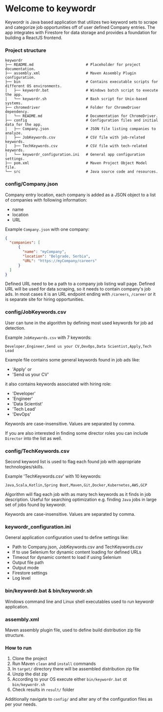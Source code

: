 # Welcome to keywordr
Keywordr is Java based application that utilizes two keyword sets to scrape and categorize job opportunities off of user defined Company entries.
The app integrates with Firestore for data storage and provides a foundation for building a ReactJS frontend.

### Project structure

```
keywordr
├── README.md                        # Placeholder for project documentation.
├── assembly.xml                     # Maven Assembly Plugin configuration.
├── bin                              # Contains executable scripts for different OS environments.
│   ├── keywordr.bat                 # Windows batch script to execute the app.
│   └── keywordr.sh                  # Bash script for Unix-based systems.
├── chromedriver                     # Folder for ChromeDriver dependency.
│   └── README.md                    # Documentation for ChromeDriver.
├── config                           # Configuration files and initial data for the app.
│   ├── Company.json                 # JSON file listing companies to analyze.
│   ├── JobKeywords.csv              # CSV file with job-related keywords.
│   ├── TechKeywords.csv             # CSV file with tech-related keywords.
│   └── keywordr_configuration.ini   # General app configuration settings.
├── pom.xml                          # Maven Project Object Model file.
└── src                              # Java source code and resources.
```

### config/Company.json
Company entry location, each company is added as a JSON object to a list of companies with following information:

- name
- location
- URL

Example `Company.json` with one company:

```json
{
  "companies": [
      {
        "name": "myCompany",
        "location": "Belgrade, Serbia",
        "URL": "https://myCompany/careers"
      }
  ]
}
```

Defined URL need to be a path to a company job listing wall page.
Defined URL will be used for data scraping, so it needs to contain company's job ads.
In most cases it is an URL endpoint ending with `/careers`, `/career` or it is separate site for hiring opportunities.

### config/JobKeywords.csv
User can tune in the algorithm by defining most used keywords for job ad detection.

Example `JobKeywords.csv` with 7 keywords:

```csv
Developer,Engineer,Send us your CV,DevOps,Data Scientist,Apply,Tech Lead
```

Example file contains some general keywords found in job ads like:

- 'Apply' or
- 'Send us your CV'

it also contains keywords associated with hiring role:

- 'Developer'
- 'Engineer'
- 'Data Scientist'
- 'Tech Lead'
- 'DevOps'

Keywords are case-insensitive.
Values are separated by comma.

If you are also interested in finding some director roles you can include `Director` into the list as well.

### config/TechKeywords.csv
Second keyword list is used to flag each found job with appropriate technologies/skills.

Example 'TechKeywords.csv' with 10 keywords:

```csv
Java,Scala,Kotlin,Spring Boot,Maven,Git,Docker,Kubernetes,AWS,GCP
```

Algorithm will flag each job with as many tech keywords as it finds in job description.
Useful for searching optimization e.g. finding `Java` jobs in large set of jobs found by keywordr.

Keywords are case-insensitive.
Values are separated by comma.

### keywordr_configuration.ini
General application configuration used to define settings like:

- Path to Company.json, JobKeywords.csv and TechKeywords.csv
- If to use Selenium for dynamic content loading for defined URLs
- Timeout for dynamic content to load if using Selenium
- Output file path
- Output mode
- Firestore settings
- Log level

### bin/keywordr.bat & bin/keywordr.sh
Windows command line and Linux shell executables used to run keywordr application.

### assembly.xml
Maven assembly plugin file, used to define build distribution zip file structure.

### How to run
1. Clone the project
2. Run Maven `clean` and `install` commands
3. In `target/` directory there will be assembled distribution zip file
4. Unzip the dist zip
5. According to your OS execute either `bin/keywordr.bat` ot `bin/keywordr.sh`
6. Check results in `result/` folder

Additionally navigate to `config/` and alter any of the configuration files as per your needs.